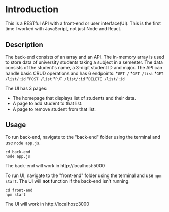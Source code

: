 # Introduction
This is a RESTful API with a front-end or user interface(UI). This is the first time I worked with JavaScript, not just Node and React. 

## Description
The back-end consists of an array and an API. The in-memory array is used to store data of university students taking a subject in a semester. The data consists of the student's name, a 3-digit student ID and major.
The API can handle basic CRUD operations and has 6 endpoints:
*`GET /`
*`GET /list`
*`GET /list/:id`
*`POST /list`
*`PUT /list/:id`
*`DELETE /list/:id`

The UI has 3 pages:
* The homepage that displays list of students and their data.
* A page to add student to that list.
* A page to remove student from that list. 

## Usage
To run back-end, navigate to the "back-end" folder using the terminal and use `node app.js`.
```
cd back-end
node app.js
```
The back-end will work in http://localhost:5000

To run UI, navigate to the "front-end" folder using the terminal and use `npm start`. The UI will **not** function if the back-end isn't running.
```
cd front-end
npm start
```
The UI will work in http://localhost:3000
